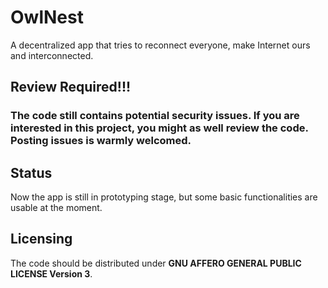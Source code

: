 # OwlNest

A decentralized app that tries to reconnect everyone, make Internet ours and interconnected.

## **Review Required!!!**

### The code **still contains potential security issues**. If you are interested in this project, you might as well review the code. **Posting issues is warmly welcomed**.

## Status

Now the app is still in prototyping stage, but some basic functionalities are usable at the moment.

## Licensing

The code should be distributed under **GNU AFFERO GENERAL PUBLIC LICENSE Version 3**.